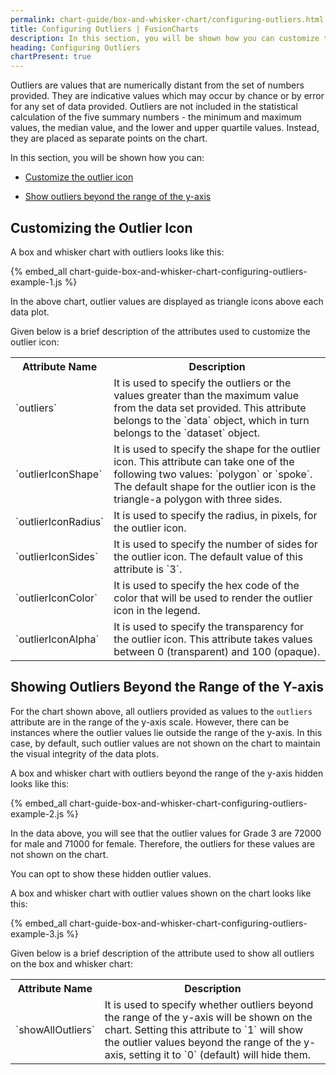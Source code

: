 ```yaml
---
permalink: chart-guide/box-and-whisker-chart/configuring-outliers.html
title: Configuring Outliers | FusionCharts
description: In this section, you will be shown how you can customize the outlier icon and show outliers beyond the range of the y-axis.
heading: Configuring Outliers
chartPresent: true
---
```


Outliers are values that are numerically distant from the set of numbers provided. They are indicative values which may occur by chance or by error for any set of data provided. Outliers are not included in the statistical calculation of the five summary numbers - the minimum and maximum values, the median value, and the lower and upper quartile values. Instead, they are placed as separate points on the chart.

In this section, you will be shown how you can:

* <a href="/chart-guide/box-and-whisker-chart/configuring-outliers#customizing-the-outlier-icon" class="smoth-scroll">Customize the outlier icon</a>

* <a href="/chart-guide/box-and-whisker-chart/configuring-outliers#showing-outliers-beyond-the-range-of-the-y-axis" class="smoth-scroll">Show outliers beyond the range of the y-axis</a>

## Customizing the Outlier Icon

A box and whisker chart with outliers looks like this:

{% embed_all chart-guide-box-and-whisker-chart-configuring-outliers-example-1.js %}

In the above chart, outlier values are displayed as triangle icons above each data plot.

Given below is a brief description of the attributes used to customize the outlier icon:

<table>
  <tr>
    <th>Attribute Name</th>
    <th>Description</th>
  </tr>
  <tr>
    <td>`outliers`</td>
    <td>It is used to specify the outliers or the values greater than the maximum value from the data set provided. This attribute belongs to the `data` object, which in turn belongs to the `dataset` object.</td>
  </tr>
  <tr>
    <td>`outlierIconShape`</td>
    <td>It is used to specify the shape for the outlier icon. This attribute can take one of the following two values: `polygon` or `spoke`.  The default shape for the outlier icon is the triangle-a polygon with three sides.</td>
  </tr>
  <tr>
    <td>`outlierIconRadius`</td>
    <td>It is used to specify the radius, in pixels, for the outlier icon.</td>
  </tr>
  <tr>
    <td>`outlierIconSides`</td>
    <td>It is used to specify the number of sides for the outlier icon. The default value of this attribute is `3`.</td>
  </tr>
  <tr>
    <td>`outlierIconColor`</td>
    <td>It is used to specify the hex code of the color that will be used to render the outlier icon in the legend.</td>
  </tr>
  <tr>
    <td>`outlierIconAlpha`</td>
    <td>It is used to specify the transparency for the outlier icon. This attribute takes values between 0 (transparent) and 100 (opaque).</td>
  </tr>
</table>


## Showing Outliers Beyond the Range of the Y-axis

For the chart shown above, all outliers provided as values to the `outliers` attribute are in the range of the y-axis scale. However, there can be instances where the outlier values lie outside the range of the y-axis. In this case, by default, such outlier values are not shown on the chart to maintain the visual integrity of the data plots.

A box and whisker chart with outliers beyond the range of the y-axis hidden looks like this:

{% embed_all chart-guide-box-and-whisker-chart-configuring-outliers-example-2.js %}


In the data above, you will see that the outlier values for Grade 3 are 72000 for male and 71000 for female. Therefore, the outliers for these values are not shown on the chart.

You can opt to show these hidden outlier values.

A box and whisker chart with outlier values shown on the chart looks like this:

{% embed_all chart-guide-box-and-whisker-chart-configuring-outliers-example-3.js %}

Given below is a brief description of the attribute used to show all outliers on the box and whisker chart:

<table>
  <tr>
    <th>Attribute Name</th>
    <th>Description</th>
  </tr>
  <tr>
    <td>`showAllOutliers`</td>
    <td>It is used to specify whether outliers beyond the range of the y-axis will be shown on the chart. Setting this attribute to `1` will show the outlier values beyond the range of the y-axis, setting it to `0` (default) will hide them.</td>
  </tr>
</table>